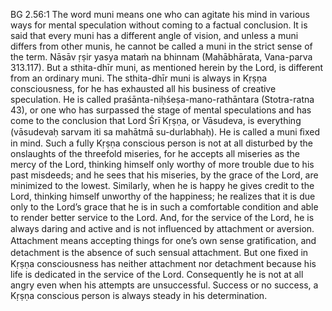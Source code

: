 BG 2.56:1	The word muni means one who can agitate his mind in various ways for mental speculation without coming to a factual conclusion. It is said that every muni has a different angle of vision, and unless a muni differs from other munis, he cannot be called a muni in the strict sense of the term. Nāsāv ṛṣir yasya mataṁ na bhinnam (Mahābhārata, Vana-parva 313.117). But a sthita-dhīr muni, as mentioned herein by the Lord, is different from an ordinary muni. The sthita-dhīr muni is always in Kṛṣṇa consciousness, for he has exhausted all his business of creative speculation. He is called praśānta-niḥśeṣa-mano-rathāntara (Stotra-ratna 43), or one who has surpassed the stage of mental speculations and has come to the conclusion that Lord Śrī Kṛṣṇa, or Vāsudeva, is everything (vāsudevaḥ sarvam iti sa mahātmā su-durlabhaḥ). He is called a muni ﬁxed in mind. Such a fully Kṛṣṇa conscious person is not at all disturbed by the onslaughts of the threefold miseries, for he accepts all miseries as the mercy of the Lord, thinking himself only worthy of more trouble due to his past misdeeds; and he sees that his miseries, by the grace of the Lord, are minimized to the lowest. Similarly, when he is happy he gives credit to the Lord, thinking himself unworthy of the happiness; he realizes that it is due only to the Lord’s grace that he is in such a comfortable condition and able to render better service to the Lord. And, for the service of the Lord, he is always daring and active and is not inﬂuenced by attachment or aversion. Attachment means accepting things for one’s own sense gratiﬁcation, and detachment is the absence of such sensual attachment. But one ﬁxed in Kṛṣṇa consciousness has neither attachment nor detachment because his life is dedicated in the service of the Lord. Consequently he is not at all angry even when his attempts are unsuccessful. Success or no success, a Kṛṣṇa conscious person is always steady in his determination.